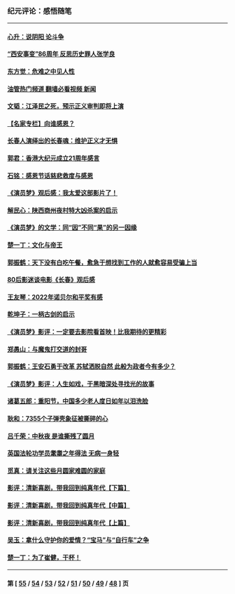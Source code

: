 ### 纪元评论：感悟随笔
---
#### [心升：说阴阳 论斗争](../../pages/nsc1035/n13885189.md?12160330) 
#### [“西安事变”86周年 反思历史罪人张学良](../../pages/nsc1035/n13882019.md?12160330) 
#### [东方觉：危难之中见人性](../../pages/nsc1035/n13881549.md?12160330) 
#### [油管热门频道 翻墙必看视频 新闻](ok?12160330)
#### [文韬：江泽民之死，预示正义审判即将上演](../../pages/nsc1035/n13877698.md?12160330) 
#### [【名家专栏】向谁感恩？](../../pages/nsc1035/n13873797.md?12160330) 
#### [长春人演绎出的长春魂：维护正义才无惧](../../pages/nsc1035/n13871764.md?12160330) 
#### [郭君：香港大纪元成立21周年感言](../../pages/nsc1035/n13871269.md?12160330) 
#### [石铭：感恩节话慈悲救度与感恩](../../pages/nsc1035/n13869863.md?12160330) 
#### [《演员梦》观后感：我太爱这部影片了！](../../pages/nsc1035/n13866783.md?12160330) 
#### [解民心：陕西商州夜村特大凶杀案的启示](../../pages/nsc1035/n13865339.md?12160330) 
#### [《演员梦》的文学：同“因”不同“果”的另一因缘](../../pages/nsc1035/n13863930.md?12160330) 
#### [楚一丁：文化与帝王](../../pages/nsc1035/n13863143.md?12160330) 
#### [郭振鹤：天下没有白吃午餐，愈急于想找到工作的人就愈容易受骗上当](../../pages/nsc1035/n13860772.md?12160330) 
#### [80后影迷谈电影《长春》观后感](../../pages/nsc1035/n13852708.md?12160330) 
#### [王友琴：2022年诺贝尔和平奖有感](../../pages/nsc1035/n13848079.md?12160330) 
#### [乾坤子：一柄古剑的启示](../../pages/nsc1035/n13841954.md?12160330) 
#### [《演员梦》影评：一定要去影院看首映！比我期待的更精彩](../../pages/nsc1035/n13840865.md?12160330) 
#### [郑愚山：与魔鬼打交道的封哥](../../pages/nsc1035/n13840314.md?12160330) 
#### [郭振鹤：王安石勇于改革 苏轼洒脱自然 此般为政者今有多少？](../../pages/nsc1035/n13836901.md?12160330) 
#### [《演员梦》影评：人生如戏，于黑暗深处寻找光的故事](../../pages/nsc1035/n13832182.md?12160330) 
#### [诸葛五郎：重阳节，中国多少老人度日如年以泪洗脸](../../pages/nsc1035/n13831696.md?12160330) 
#### [耿和：7355个子弹壳象征被撕碎的心](../../pages/nsc1035/n13830612.md?12160330) 
#### [吕千荣：中秋夜 是谁撕残了圆月](../../pages/nsc1035/n13824365.md?12160330) 
#### [英国法轮功学员耄耋之年得法 无病一身轻](../../pages/nsc1035/n13821415.md?12160330) 
#### [觅真：请关注这些月圆家难圆的家庭](../../pages/nsc1035/n13817374.md?12160330) 
#### [影评：清新喜剧，带我回到纯真年代【下篇】](../../pages/nsc1035/n13806698.md?12160330) 
#### [影评：清新喜剧，带我回到纯真年代【中篇】](../../pages/nsc1035/n13806120.md?12160330) 
#### [影评：清新喜剧，带我回到纯真年代【上篇】](../../pages/nsc1035/n13805467.md?12160330) 
#### [吴玉：拿什么守护你的爱情？“宝马”与“自行车”之争](../../pages/nsc1035/n13804482.md?12160330) 
#### [楚一丁：为了崔健，干杯！](../../pages/nsc1035/n13802006.md?12160330) 

---
#### 第 [ [55](./55.md?12160330) / [54](./54.md?12160330) / [53](./53.md?12160330) / [52](./52.md?12160330) / [51](./51.md?12160330) / [50](./50.md?12160330) / [49](./49.md?12160330) / [48](./48.md?12160330) ] 页
